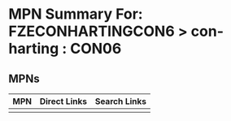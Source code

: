 



# MPN Summary For: FZECONHARTINGCON6 > con-harting : CON06

## MPNs
  

|MPN|Direct Links|Search Links|
| :--- | :--- | :--- |
||||

